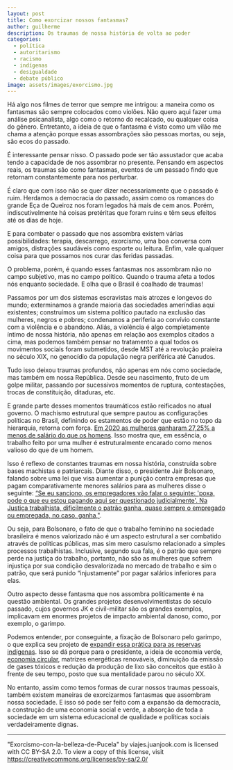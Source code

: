 ```yaml
---
layout: post
title: Como exorcizar nossos fantasmas?
author: guilherme
description: Os traumas de nossa história de volta ao poder
categories:
  - política
  - autoritarismo
  - racismo
  - indígenas
  - desigualdade
  - debate público
image: assets/images/exorcismo.jpg
---
```


Há algo nos filmes de terror que sempre me intrigou: a maneira como os fantasmas são sempre colocados como violões. Não quero aqui fazer uma análise psicanalista, algo como o retorno do recalcado, ou qualquer coisa do gênero. Entretanto, a ideia de que o fantasma é visto como um vilão me chama a atenção porque essas assombrações são pessoas mortas, ou seja, são ecos do passado.

É interessante pensar nisso. O passado pode ser tão assustador que acaba tendo a capacidade de nos assombrar no presente. Pensando em aspectos reais, os traumas são como fantasmas, eventos de um passado findo que retornam constantemente para nos perturbar.

É claro que com isso não se quer dizer necessariamente que o passado é ruim. Herdamos a democracia do passado, assim como os romances do grande Eça de Queiroz nos foram legados há mais de cem anos. Porém, indiscutivelmente há coisas pretéritas que foram ruins e têm seus efeitos até os dias de hoje.

E para combater o passado que nos assombra existem várias possibilidades: terapia, descarrego, exorcismo, uma boa conversa com amigos, distrações saudáveis como esporte ou leitura. Enfim, vale qualquer coisa para que possamos nos curar das feridas passadas.

O problema, porém, é quando esses fantasmas nos assombram não no campo subjetivo, mas no campo político. Quando o trauma afeta a todos nós enquanto sociedade. E olha que o Brasil é coalhado de traumas!

Passamos por um dos sistemas escravistas mais atrozes e longevos do mundo; exterminamos a grande maioria das sociedades ameríndias aqui existentes; construímos um sistema político pautado na exclusão das mulheres, negros e pobres; condenamos a periferia ao convívio constante com a violência e o abandono. Aliás, a violência é algo completamente íntimo de nossa história, não apenas em relação aos exemplos citados a cima, mas podemos também pensar no tratamento a qual todos os movimentos sociais foram submetidos, desde MST até a revolução praieira no século XIX, no genocídio da população negra periférica até Canudos.

Tudo isso deixou traumas profundos, não apenas em nós como sociedade, mas também em nossa República. Desde seu nascimento, fruto de um golpe militar, passando por sucessivos momentos de ruptura, contestações, trocas de constituição, ditaduras, etc.

E grande parte desses momentos traumáticos estão reificados no atual governo. O machismo estrutural que sempre pautou as configurações políticas no Brasil, definindo os estamentos de poder que estão no topo da hierarquia, retorna com força. [Em 2020 as mulheres ganharam 27,25% a menos de salário do que os homens](https://www.politize.com.br/desigualdade-salarial-entre-homens-e-mulheres/?https://www.politize.com.br/&gclid=CjwKCAjwg4-EBhBwEiwAzYAlstCYeW4Lubei7_2q3QLi-uxHrltr8TiF5TJPDtv15OiauJJEuu85PxoCVlQQAvD_BwE). Isso mostra que, em essência, o trabalho feito por uma mulher é estruturalmente encarado como menos valioso do que de um homem.

Isso é reflexo de constantes traumas em nossa história, construída sobre bases machistas e patriarcais. Diante disso, o presidente Jair Bolsonaro, falando sobre uma lei que visa aumentar a punição contra empresas que pagam comparativamente menores salários para as mulheres disse o seguinte: [“Se eu sanciono, os empregadores vão falar o seguinte: 'poxa, pode o que eu estou pagando aqui ser questionado judicialmente'. Na Justiça trabalhista, dificilmente o patrão ganha, quase sempre o empregado ou empregada, no caso, ganha,"](https://rollingstone.uol.com.br/noticia/bolsonaro-diz-que-lei-contra-discriminacao-salarial-pode-tornar-emprego-quase-impossivel-para-mulheres/).

Ou seja, para Bolsonaro, o fato de que o trabalho feminino na sociedade brasileira é menos valorizado não é um aspecto estrutural a ser combatido através de políticas públicas, mas sim mero casuísmo relacionado a simples processos trabalhistas. Inclusive, segundo sua fala, é o patrão que sempre perde na justiça do trabalho, portanto, não são as mulheres que sofrem injustiça por sua condição desvalorizada no mercado de trabalho e sim o patrão, que será punido “injustamente” por pagar salários inferiores para elas.

Outro aspecto desse fantasma que nos assombra politicamente é na questão ambiental. Os grandes projetos desenvolvimentistas do século passado, cujos governos JK e civil-militar são os grandes exemplos, implicavam em enormes projetos de impacto ambiental danoso, como, por exemplo, o garimpo.

Podemos entender, por conseguinte, a fixação de Bolsonaro pelo garimpo, o que explica seu projeto de [expandir essa prática para as reservas indígenas](https://www.oeco.org.br/reportagens/mineracao-em-terras-indigenas-a-proposta-do-governo-bolsonaro-em-10-perguntas-e-respostas/). Isso se dá porque para o presidente, a ideia de economia verde, [economia circular](https://www.bio3consultoria.com.br/economia-verde-potencial/#:~:text=A%20economia%20verde%20tem%20o,%C3%A9%20do%20relat%C3%B3rio%20da%20Organiza%C3%A7%C3%A3o), matrizes energéticas renováveis, diminuição da emissão de gases tóxicos e redução da produção de lixo são conceitos que estão à frente de seu tempo, posto que sua mentalidade parou no século XX.

No entanto, assim como temos formas de curar nossos traumas pessoais, também existem maneiras de exorcizarmos fantasmas que assombram nossa sociedade. E isso só pode ser feito com a expansão da democracia, a construção de uma economia social e verde, a absorção de toda a sociedade em um sistema educacional de qualidade e políticas sociais verdadeiramente dignas.

---

"Exorcismo-con-la-belleza-de-Pucela" by viajes.juanjook.com is licensed with CC BY-SA 2.0. To view a copy of this license, visit https://creativecommons.org/licenses/by-sa/2.0/

